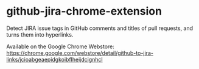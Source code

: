 # github-jira-chrome-extension
Detect JIRA issue tags in GitHub comments and titles of pull requests, and turns them into hyperlinks.

Available on the Google Chrome Webstore: https://chrome.google.com/webstore/detail/github-to-jira-links/jcioabgeaepidgkoibflheijdcignhcl

